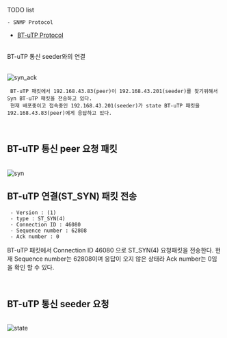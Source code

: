 
TODO list
```
- SNMP Protocol

```

- [BT-uTP Protocol](http://www.bittorrent.org/beps/bep_0029.html)
</br>
BT-uTP 통신 seeder와의 연결

</br>![syn_ack](https://user-images.githubusercontent.com/15623089/45482545-5dfc0480-b789-11e8-87ce-b335925c3d28.png)

```
 BT-uTP 패킷에서 192.168.43.83(peer)이 192.168.43.201(seeder)를 찾기위해서 Syn BT-uTP 패킷을 전송하고 있다.
 현재 배포중이고 접속중인 192.168.43.201(seeder)가 state BT-uTP 패킷을 192.168.43.83(peer)에게 응답하고 있다.
```

</br>

BT-uTP 통신 peer 요청 패킷
---

</br>![syn](https://user-images.githubusercontent.com/15623089/45484080-ef6d7580-b78d-11e8-8cf7-f71769e88e31.png)

BT-uTP 연결(ST_SYN) 패킷 전송
---

```
 - Version : (1)
 - type : ST_SYN(4)
 - Connection ID : 46080
 - Sequence number : 62808
 - Ack number : 0
```

BT-uTP 패킷에서 Connection ID 46080 으로 ST_SYN(4) 요청패킷을 전송한다. 현재 Sequence number는 62808이며 응답이 오지 않은 상태라 Ack number는 0임을 확인 할 수 있다.

</br>

BT-uTP 통신 seeder 요청 
---

</br>![state](https://user-images.githubusercontent.com/15623089/45506094-3d539f00-b7c9-11e8-919d-b36be807272e.png)
